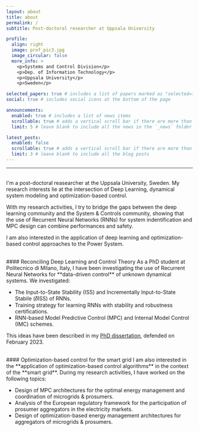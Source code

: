 ```yaml
---
layout: about
title: about
permalink: /
subtitle: Post-doctoral researcher at Uppsala University

profile:
  align: right
  image: prof_pic3.jpg
  image_circular: false
  more_info: >
    <p>Systems and Control Division</p>
    <p>Dep. of Information Technology</p>
    <p>Uppsala University</p>
    <p>Sweden</p>

selected_papers: true # includes a list of papers marked as "selected={true}"
social: true # includes social icons at the bottom of the page

announcements:
  enabled: true # includes a list of news items
  scrollable: true # adds a vertical scroll bar if there are more than 3 news items
  limit: 5 # leave blank to include all the news in the `_news` folder

latest_posts:
  enabled: false
  scrollable: true # adds a vertical scroll bar if there are more than 3 new posts items
  limit: 3 # leave blank to include all the blog posts
---
```


---
<br/>
I'm a post-doctoral reasearcher at the Uppsala University, Sweden.
My research interests lie at the intersection of Deep Learning, dynamical system modeling and optimization-based control.

With my research activities, I try to bridge the gaps between the deep learning community and the System & Controls community, showing that the use of Recurrent Neural Networks (RNNs) for system indentification and MPC design can combine performances and safety.

I am also interested in the application of deep learning and optimization-based control approaches to the Power System. 


<br/>
#### Reconciling Deep Learning and Control Theory
As a PhD student at Politecnico di Milano, Italy, I have been investigating the use of Recurrent Neural Networks for **data-driven control** of unknown dynamical systems.
We investigated:

- The Input-to-State Stability (ISS) and Incrementally Input-to-State Stabile (𝛿ISS) of RNNs.
- Training strategy for learning RNNs with stability and robustness certifications.
- RNN-based Model Predictive Control (MPC) and Internal Model Control (IMC) schemes. 

This ideas have been described in my [PhD dissertation](https://bonassifabio.github.io/phd-thesis/), defended on February 2023.

<br/>
#### Optimization-based control for the smart grid
I am also interested in the **application of optimization-based control algorithms** in the context of the **smart grid**. 
During my research activities, I have worked on the following topics:

- Design of MPC architectures for the optimal energy management and coordination of microgrids & prosumers.
- Analysis of the European regulatory framework for the participation of prosumer aggregators in the electricity markets.
- Design of optimization-based energy management architectures for aggregators of microgrids & prosumers.

<br/>